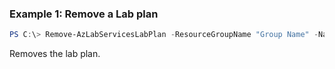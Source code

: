 ### Example 1: Remove a Lab plan
```powershell
PS C:\> Remove-AzLabServicesLabPlan -ResourceGroupName "Group Name" -Name "Lab Plan Name"

```

Removes the lab plan.
